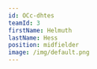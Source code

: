 ```yaml
---
id: OCc-dhtes
teamId: 3
firstName: Helmuth
lastName: Hess
position: midfielder
image: /img/default.png
---
```

